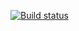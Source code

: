 [![Build status](https://ci.appveyor.com/api/projects/status/s07ysa42bv14ibp8?svg=true)](https://ci.appveyor.com/project/Sergl82/purchase-amount)